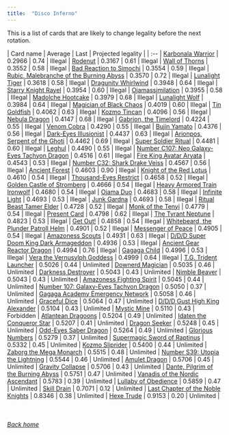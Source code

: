 ```yaml
---
title:  "Disco Inferno"
---
```


This is a list of cards that are likely to change legality before the next rotation.

| Card name | Average | Last | Projected legality |
| :-- |
[Karbonala Warrior](https://db.ygoprodeck.com/card/?search=Karbonala%20Warrior) | 0.2966 | 0.74 | Illegal |
[Rodenut](https://db.ygoprodeck.com/card/?search=Rodenut) | 0.3167 | 0.61 | Illegal |
[Wall of Thorns](https://db.ygoprodeck.com/card/?search=Wall%20of%20Thorns) | 0.3552 | 0.58 | Illegal |
[Bad Reaction to Simochi](https://db.ygoprodeck.com/card/?search=Bad%20Reaction%20to%20Simochi) | 0.3554 | 0.59 | Illegal |
[Rubic, Malebranche of the Burning Abyss](https://db.ygoprodeck.com/card/?search=Rubic,%20Malebranche%20of%20the%20Burning%20Abyss) | 0.3570 | 0.72 | Illegal |
[Lunalight Tiger](https://db.ygoprodeck.com/card/?search=Lunalight%20Tiger) | 0.3618 | 0.58 | Illegal |
[Dragunity Whirlwind](https://db.ygoprodeck.com/card/?search=Dragunity%20Whirlwind) | 0.3948 | 0.64 | Illegal |
[Starry Knight Rayel](https://db.ygoprodeck.com/card/?search=Starry%20Knight%20Rayel) | 0.3954 | 0.60 | Illegal |
[Ojamassimilation](https://db.ygoprodeck.com/card/?search=Ojamassimilation) | 0.3955 | 0.58 | Illegal |
[Madolche Hootcake](https://db.ygoprodeck.com/card/?search=Madolche%20Hootcake) | 0.3979 | 0.68 | Illegal |
[Lunalight Wolf](https://db.ygoprodeck.com/card/?search=Lunalight%20Wolf) | 0.3984 | 0.64 | Illegal |
[Magician of Black Chaos](https://db.ygoprodeck.com/card/?search=Magician%20of%20Black%20Chaos) | 0.4019 | 0.60 | Illegal |
[Tin Goldfish](https://db.ygoprodeck.com/card/?search=Tin%20Goldfish) | 0.4062 | 0.63 | Illegal |
[Kozmo Tincan](https://db.ygoprodeck.com/card/?search=Kozmo%20Tincan) | 0.4096 | 0.56 | Illegal |
[Nebula Dragon](https://db.ygoprodeck.com/card/?search=Nebula%20Dragon) | 0.4147 | 0.68 | Illegal |
[Gabrion, the Timelord](https://db.ygoprodeck.com/card/?search=Gabrion,%20the%20Timelord) | 0.4224 | 0.55 | Illegal |
[Venom Cobra](https://db.ygoprodeck.com/card/?search=Venom%20Cobra) | 0.4290 | 0.55 | Illegal |
[Bujin Yamato](https://db.ygoprodeck.com/card/?search=Bujin%20Yamato) | 0.4376 | 0.56 | Illegal |
[Dark-Eyes Illusionist](https://db.ygoprodeck.com/card/?search=Dark-Eyes%20Illusionist) | 0.4437 | 0.63 | Illegal |
[Arionpos, Serpent of the Ghoti](https://db.ygoprodeck.com/card/?search=Arionpos,%20Serpent%20of%20the%20Ghoti) | 0.4462 | 0.69 | Illegal |
[Super Soldier Ritual](https://db.ygoprodeck.com/card/?search=Super%20Soldier%20Ritual) | 0.4481 | 0.60 | Illegal |
[Leghul](https://db.ygoprodeck.com/card/?search=Leghul) | 0.4490 | 0.55 | Illegal |
[Number C107: Neo Galaxy-Eyes Tachyon Dragon](https://db.ygoprodeck.com/card/?search=Number%20C107:%20Neo%20Galaxy-Eyes%20Tachyon%20Dragon) | 0.4516 | 0.61 | Illegal |
[Fire King Avatar Arvata](https://db.ygoprodeck.com/card/?search=Fire%20King%20Avatar%20Arvata) | 0.4543 | 0.53 | Illegal |
[Number C32: Shark Drake Veiss](https://db.ygoprodeck.com/card/?search=Number%20C32:%20Shark%20Drake%20Veiss) | 0.4567 | 0.56 | Illegal |
[Ancient Forest](https://db.ygoprodeck.com/card/?search=Ancient%20Forest) | 0.4603 | 0.90 | Illegal |
[Knight of the Red Lotus](https://db.ygoprodeck.com/card/?search=Knight%20of%20the%20Red%20Lotus) | 0.4610 | 0.54 | Illegal |
[Thousand-Eyes Restrict](https://db.ygoprodeck.com/card/?search=Thousand-Eyes%20Restrict) | 0.4658 | 0.52 | Illegal |
[Golden Castle of Stromberg](https://db.ygoprodeck.com/card/?search=Golden%20Castle%20of%20Stromberg) | 0.4666 | 0.54 | Illegal |
[Heavy Armored Train Ironwolf](https://db.ygoprodeck.com/card/?search=Heavy%20Armored%20Train%20Ironwolf) | 0.4680 | 0.54 | Illegal |
[Ojama Duo](https://db.ygoprodeck.com/card/?search=Ojama%20Duo) | 0.4683 | 0.58 | Illegal |
[Infinite Light](https://db.ygoprodeck.com/card/?search=Infinite%20Light) | 0.4693 | 0.53 | Illegal |
[Junk Gardna](https://db.ygoprodeck.com/card/?search=Junk%20Gardna) | 0.4693 | 0.58 | Illegal |
[Ritual Beast Tamer Elder](https://db.ygoprodeck.com/card/?search=Ritual%20Beast%20Tamer%20Elder) | 0.4728 | 0.52 | Illegal |
[Monk of the Tenyi](https://db.ygoprodeck.com/card/?search=Monk%20of%20the%20Tenyi) | 0.4779 | 0.54 | Illegal |
[Present Card](https://db.ygoprodeck.com/card/?search=Present%20Card) | 0.4798 | 0.62 | Illegal |
[The Tyrant Neptune](https://db.ygoprodeck.com/card/?search=The%20Tyrant%20Neptune) | 0.4823 | 0.53 | Illegal |
[Get Out!](https://db.ygoprodeck.com/card/?search=Get%20Out!) | 0.4858 | 0.54 | Illegal |
[Whitebeard, the Plunder Patroll Helm](https://db.ygoprodeck.com/card/?search=Whitebeard,%20the%20Plunder%20Patroll%20Helm) | 0.4901 | 0.52 | Illegal |
[Messenger of Peace](https://db.ygoprodeck.com/card/?search=Messenger%20of%20Peace) | 0.4905 | 0.54 | Illegal |
[Amazoness Scouts](https://db.ygoprodeck.com/card/?search=Amazoness%20Scouts) | 0.4931 | 0.63 | Illegal |
[D/D/D Super Doom King Dark Armageddon](https://db.ygoprodeck.com/card/?search=D/D/D%20Super%20Doom%20King%20Dark%20Armageddon) | 0.4936 | 0.53 | Illegal |
[Ancient Gear Reactor Dragon](https://db.ygoprodeck.com/card/?search=Ancient%20Gear%20Reactor%20Dragon) | 0.4994 | 0.76 | Illegal |
[Gagaga Child](https://db.ygoprodeck.com/card/?search=Gagaga%20Child) | 0.4996 | 0.53 | Illegal |
[Vera the Vernusylph Goddess](https://db.ygoprodeck.com/card/?search=Vera%20the%20Vernusylph%20Goddess) | 0.4999 | 0.64 | Illegal |
[T.G. Trident Launcher](https://db.ygoprodeck.com/card/?search=T.G.%20Trident%20Launcher) | 0.5026 | 0.44 | Unlimited |
[Downerd Magician](https://db.ygoprodeck.com/card/?search=Downerd%20Magician) | 0.5035 | 0.46 | Unlimited |
[Darkness Destroyer](https://db.ygoprodeck.com/card/?search=Darkness%20Destroyer) | 0.5043 | 0.43 | Unlimited |
[Nimble Beaver](https://db.ygoprodeck.com/card/?search=Nimble%20Beaver) | 0.5043 | 0.43 | Unlimited |
[Amazoness Fighting Spirit](https://db.ygoprodeck.com/card/?search=Amazoness%20Fighting%20Spirit) | 0.5045 | 0.44 | Unlimited |
[Number 107: Galaxy-Eyes Tachyon Dragon](https://db.ygoprodeck.com/card/?search=Number%20107:%20Galaxy-Eyes%20Tachyon%20Dragon) | 0.5050 | 0.37 | Unlimited |
[Gagaga Academy Emergency Network](https://db.ygoprodeck.com/card/?search=Gagaga%20Academy%20Emergency%20Network) | 0.5058 | 0.46 | Unlimited |
[Graceful Dice](https://db.ygoprodeck.com/card/?search=Graceful%20Dice) | 0.5064 | 0.47 | Unlimited |
[D/D/D Gust High King Alexander](https://db.ygoprodeck.com/card/?search=D/D/D%20Gust%20High%20King%20Alexander) | 0.5104 | 0.43 | Unlimited |
[Mystic Mine](https://db.ygoprodeck.com/card/?search=Mystic%20Mine) | 0.5110 | 0.43 | Forbidden |
[Atlantean Dragoons](https://db.ygoprodeck.com/card/?search=Atlantean%20Dragoons) | 0.5204 | 0.49 | Unlimited |
[Idaten the Conqueror Star](https://db.ygoprodeck.com/card/?search=Idaten%20the%20Conqueror%20Star) | 0.5207 | 0.41 | Unlimited |
[Dragon Seeker](https://db.ygoprodeck.com/card/?search=Dragon%20Seeker) | 0.5248 | 0.45 | Unlimited |
[Odd-Eyes Saber Dragon](https://db.ygoprodeck.com/card/?search=Odd-Eyes%20Saber%20Dragon) | 0.5264 | 0.49 | Unlimited |
[Glorious Numbers](https://db.ygoprodeck.com/card/?search=Glorious%20Numbers) | 0.5279 | 0.37 | Unlimited |
[Supermagic Sword of Raptinus](https://db.ygoprodeck.com/card/?search=Supermagic%20Sword%20of%20Raptinus) | 0.5332 | 0.45 | Unlimited |
[Kozmo Sliprider](https://db.ygoprodeck.com/card/?search=Kozmo%20Sliprider) | 0.5400 | 0.44 | Unlimited |
[Zaborg the Mega Monarch](https://db.ygoprodeck.com/card/?search=Zaborg%20the%20Mega%20Monarch) | 0.5515 | 0.48 | Unlimited |
[Number S39: Utopia the Lightning](https://db.ygoprodeck.com/card/?search=Number%20S39:%20Utopia%20the%20Lightning) | 0.5544 | 0.46 | Unlimited |
[Amulet Dragon](https://db.ygoprodeck.com/card/?search=Amulet%20Dragon) | 0.5706 | 0.45 | Unlimited |
[Gravity Collapse](https://db.ygoprodeck.com/card/?search=Gravity%20Collapse) | 0.5706 | 0.43 | Unlimited |
[Dante, Pilgrim of the Burning Abyss](https://db.ygoprodeck.com/card/?search=Dante,%20Pilgrim%20of%20the%20Burning%20Abyss) | 0.5751 | 0.47 | Unlimited |
[Vanadis of the Nordic Ascendant](https://db.ygoprodeck.com/card/?search=Vanadis%20of%20the%20Nordic%20Ascendant) | 0.5783 | 0.39 | Unlimited |
[Lullaby of Obedience](https://db.ygoprodeck.com/card/?search=Lullaby%20of%20Obedience) | 0.5859 | 0.47 | Unlimited |
[Skill Drain](https://db.ygoprodeck.com/card/?search=Skill%20Drain) | 0.7071 | 0.12 | Unlimited |
[Last Chapter of the Noble Knights](https://db.ygoprodeck.com/card/?search=Last%20Chapter%20of%20the%20Noble%20Knights) | 0.8346 | 0.38 | Unlimited |
[Hexe Trude](https://db.ygoprodeck.com/card/?search=Hexe%20Trude) | 0.9153 | 0.20 | Unlimited |

<br>

###### [Back home](index)